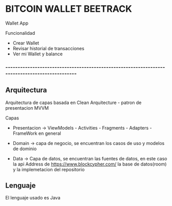 
# BITCOIN WALLET BEETRACK




Wallet App 

Funcionalidad

- Crear Wallet
- Revisar historial de transacciones
- Ver mi Wallet y balance


### ----------------------------------------------------------------------------------------------

## Arquitectura

Arquitectura de capas basada en Clean Arquitecture - patron de presentacion MVVM

Capas

- Presentacion -> ViewModels - Activities - Fragments - Adapters - FrameWork en general

- Domain -> capa de negocio, se encuentran los casos de uso y modelos de dominio

- Data -> Capa de datos, se encuentran las fuentes de datos, en este caso la api Address de https://www.blockcypher.com/ la base de datos(room) y la implemetacion del repositorio



## Lenguaje
El lenguaje usado es Java 
